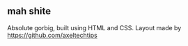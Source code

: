 ## mah shite
Absolute gorbig, built using HTML and CSS.
Layout made by https://github.com/axeltechtips
